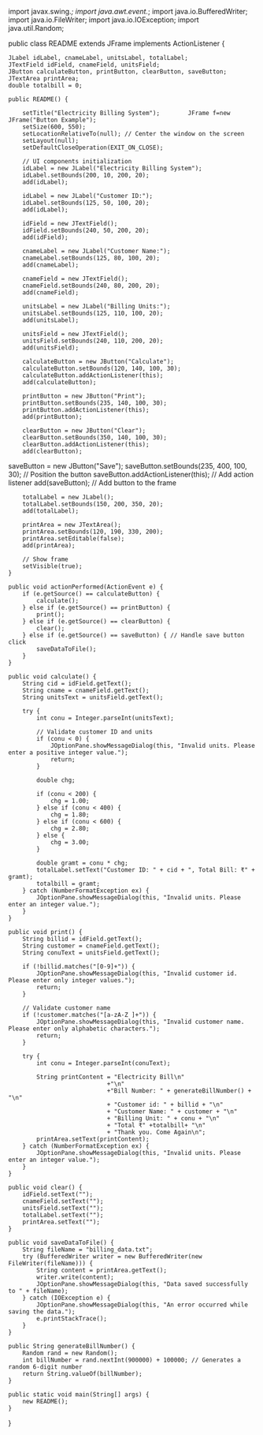 import javax.swing.*;
import java.awt.event.*;
import java.io.BufferedWriter;
import java.io.FileWriter;
import java.io.IOException;
import java.util.Random;

public class README extends  JFrame implements ActionListener {

    JLabel idLabel, cnameLabel, unitsLabel, totalLabel;
    JTextField idField, cnameField, unitsField;
    JButton calculateButton, printButton, clearButton, saveButton;
    JTextArea printArea;
    double totalbill = 0;

    public README() {
    
        setTitle("Electricity Billing System");        JFrame f=new JFrame("Button Example");
        setSize(600, 550);
        setLocationRelativeTo(null); // Center the window on the screen
        setLayout(null);
        setDefaultCloseOperation(EXIT_ON_CLOSE);

        // UI components initialization
        idLabel = new JLabel("Electricity Billing System");
        idLabel.setBounds(200, 10, 200, 20);
        add(idLabel);

        idLabel = new JLabel("Customer ID:");
        idLabel.setBounds(125, 50, 100, 20);
        add(idLabel);

        idField = new JTextField();
        idField.setBounds(240, 50, 200, 20);
        add(idField);

        cnameLabel = new JLabel("Customer Name:");
        cnameLabel.setBounds(125, 80, 100, 20);
        add(cnameLabel);

        cnameField = new JTextField();
        cnameField.setBounds(240, 80, 200, 20);
        add(cnameField);

        unitsLabel = new JLabel("Billing Units:");
        unitsLabel.setBounds(125, 110, 100, 20);
        add(unitsLabel);

        unitsField = new JTextField();
        unitsField.setBounds(240, 110, 200, 20);
        add(unitsField);

        calculateButton = new JButton("Calculate");
        calculateButton.setBounds(120, 140, 100, 30);
        calculateButton.addActionListener(this);
        add(calculateButton);

        printButton = new JButton("Print");
        printButton.setBounds(235, 140, 100, 30);
        printButton.addActionListener(this);
        add(printButton);

        clearButton = new JButton("Clear");
        clearButton.setBounds(350, 140, 100, 30);
        clearButton.addActionListener(this);
        add(clearButton);

saveButton = new JButton("Save");
        saveButton.setBounds(235, 400, 100, 30); // Position the button
        saveButton.addActionListener(this); // Add action listener
        add(saveButton); // Add button to the frame

        totalLabel = new JLabel();
        totalLabel.setBounds(150, 200, 350, 20);
        add(totalLabel);

        printArea = new JTextArea();
        printArea.setBounds(120, 190, 330, 200);
        printArea.setEditable(false);
        add(printArea);

        // Show frame
        setVisible(true);
    }

    public void actionPerformed(ActionEvent e) {
        if (e.getSource() == calculateButton) {
            calculate();
        } else if (e.getSource() == printButton) {
            print();
        } else if (e.getSource() == clearButton) {
            clear();
        } else if (e.getSource() == saveButton) { // Handle save button click
            saveDataToFile();
        }
    }

    public void calculate() {
        String cid = idField.getText();
        String cname = cnameField.getText();
        String unitsText = unitsField.getText();

        try {
            int conu = Integer.parseInt(unitsText);

            // Validate customer ID and units
            if (conu < 0) {
                JOptionPane.showMessageDialog(this, "Invalid units. Please enter a positive integer value.");
                return;
            }

            double chg;

            if (conu < 200) {
                chg = 1.00;
            } else if (conu < 400) {
                chg = 1.80;
            } else if (conu < 600) {
                chg = 2.80;
            } else {
                chg = 3.00;
            }

            double gramt = conu * chg;
            totalLabel.setText("Customer ID: " + cid + ", Total Bill: ₹" + gramt);
            totalbill = gramt;
        } catch (NumberFormatException ex) {
            JOptionPane.showMessageDialog(this, "Invalid units. Please enter an integer value.");
        }
    }

    public void print() {
        String billid = idField.getText();
        String customer = cnameField.getText();
        String conuText = unitsField.getText();

        if (!billid.matches("[0-9]+")) {
            JOptionPane.showMessageDialog(this, "Invalid customer id. Please enter only integer values.");
            return;
        }

        // Validate customer name
        if (!customer.matches("[a-zA-Z ]+")) {
            JOptionPane.showMessageDialog(this, "Invalid customer name. Please enter only alphabetic characters.");
            return;
        }

        try {
            int conu = Integer.parseInt(conuText);

            String printContent = "Electricity Bill\n"
                                +"\n"
                                +"Bill Number: " + generateBillNumber() + "\n"
                                + "Customer id: " + billid + "\n"
                                + "Customer Name: " + customer + "\n"
                                + "Billing Unit: " + conu + "\n"
                                + "Total ₹" +totalbill+ "\n"
                                + "Thank you. Come Again\n";
            printArea.setText(printContent);
        } catch (NumberFormatException ex) {
            JOptionPane.showMessageDialog(this, "Invalid units. Please enter an integer value.");
        }
    }

    public void clear() {
        idField.setText("");
        cnameField.setText("");
        unitsField.setText("");
        totalLabel.setText("");
        printArea.setText("");
    }
    
    public void saveDataToFile() {
        String fileName = "billing_data.txt";
        try (BufferedWriter writer = new BufferedWriter(new FileWriter(fileName))) {
            String content = printArea.getText();
            writer.write(content);
            JOptionPane.showMessageDialog(this, "Data saved successfully to " + fileName);
        } catch (IOException e) {
            JOptionPane.showMessageDialog(this, "An error occurred while saving the data.");
            e.printStackTrace();
        }
    }

    public String generateBillNumber() {
        Random rand = new Random();
        int billNumber = rand.nextInt(900000) + 100000; // Generates a random 6-digit number
        return String.valueOf(billNumber);
    }

    public static void main(String[] args) {
        new README();
    }
}
